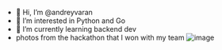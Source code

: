 - 👋 Hi, I’m @andreyvaran
- 👀 I’m interested in Python and Go
- 🌱 I’m currently learning backend dev
-  photos from the hackathon that I won with my team
![image](https://user-images.githubusercontent.com/57299272/144706752-6a0f74b9-6531-4aaa-95c4-5fbd61e7b8fd.png)

<!---
andreyvaran/andreyvaran is a ✨ special ✨ repository because its `README.md` (this file) appears on your GitHub profile.
You can click the Preview link to take a look at your changes.
![image](https://user-images.githubusercontent.com/57299272/144706998-34c151ad-39eb-46d9-b79e-0cd5636225ee.png)

--->
